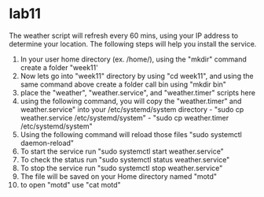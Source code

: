 # lab11

The weather script will refresh every 60 mins, using your IP address to determine your location. The following steps will help you install the service.

1. In your user home directory (ex. /home/<USER>), using the "mkdir" command create a folder "week11'
2. Now lets go into "week11" directory by using "cd week11", and using the same command above create a folder call bin using "mkdir bin" 
3. place the "weather", "weather.service", and "weather.timer" scripts here
4. using the following command, you will copy the "weather.timer" and weather.service" into your /etc/systemd/system directory
        - "sudo cp weather.service /etc/systemd/system"
        -  "sudo cp weather.timer /etc/systemd/system"
5. Using the following command will reload those files "sudo systemctl daemon-reload"
6. To start the service run "sudo systemctl start weather.service"
7. To check the status run "sudo systemctl status weather.service"
8. To stop the service run "sudo systemctl stop weather.service"
9. The file will be saved on your Home directory named "motd"
10. to open "motd" use "cat motd"
